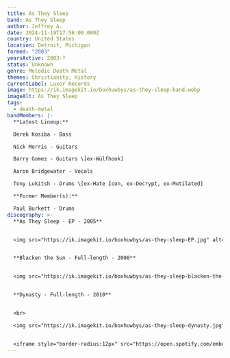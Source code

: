 ```yaml
---
title: As They Sleep
band: As They Sleep
author: Jeffrey A.
date: 2024-11-19T17:56:00.000Z
country: United States
location: Detroit, Michigan
formed: "2003"
yearsActive: 2003-?
status: Unknown
genre: Melodic Death Metal
themes: Christianity, History
currentLabel: Luxor Records
image: https://ik.imagekit.io/boxhuwbys/as-they-sleep-band.webp
imageAlt: As They Sleep
tags:
  - death-metal
bandMembers: |-
  **Latest Lineup:**

  Derek Kosiba - Bass  

  Nick Morris - Guitars  

  Barry Gomez - Guitars \[ex-Wülfhook]  

  Aaron Bridgewater - Vocals  

  Tony Lukitsh - Drums \[ex-Hate Icon, ex-Decrypt, ex-Mutilated]  

  **Former Member(s):**

  Paul Burkett - Drums
discography: >-
  **As They Sleep - EP - 2005**  


  <img src="https://ik.imagekit.io/boxhuwbys/as-they-sleep-EP.jpg" alt="As They Sleep - EP cover" style="width:300px; height:auto;">


  **Blacken the Sun - Full-length - 2008**  


  <img src="https://ik.imagekit.io/boxhuwbys/as-they-sleep-blacken-the-sun.jpg" alt="As They Sleep - Blacken the Sun - Full-length cover" style="width:300px; height:auto;">


  **Dynasty - Full-length - 2010**


  <br> 

  <img src="https://ik.imagekit.io/boxhuwbys/as-they-sleep-dynasty.jpg" alt="As They Sleep - Dynasty - Full-length cover" style="width:300px; height:auto;">


  <iframe style="border-radius:12px" src="https://open.spotify.com/embed/album/54YOrFhe6VaS70j1PnVPfO?utm_source=generator" width="100%" height="352" frameBorder="0" allowfullscreen="" allow="autoplay; clipboard-write; encrypted-media; fullscreen; picture-in-picture" loading="lazy"></iframe>
---
```

